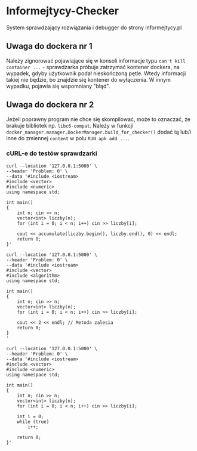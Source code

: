# Informejtycy-Checker

System sprawdzający rozwiązania i debugger do strony informejtycy.pl

## Uwaga do dockera nr 1

Należy zignorować pojawiające się w konsoli informacje typu `can't kill container ...` - sprawdzarka próbuje zatrzymać kontener dockera, na wypadek, gdyby użytkownik podał nieskończoną pętle. Wtedy informacji takiej nie będzie, bo znajdzie się kontener do wyłączenia. W innym wypadku, pojawia się wspomniany "błąd".

## Uwaga do dockera nr 2

Jeżeli poprawny program nie chce się skompilować, może to oznaczać, że brakuje bibliotek np. `libc6-compat`. Należy w funkcji `docker_manager.manager.DockerManager.build_for_checker()` dodać tą lub/i inne do zmiennej `content` w polu `RUN apk add ...`.

### cURL-e do testów sprawdzarki
```curl
curl --location '127.0.0.1:5000' \
--header 'Problem: 0' \
--data '#include <iostream>
#include <vector>
#include <numeric>
using namespace std;

int main()
{
    int n; cin >> n;
    vector<int> liczby(n);
    for (int i = 0; i < n; i++) cin >> liczby[i];

    cout << accumulate(liczby.begin(), liczby.end(), 0) << endl;
    return 0;
}'
```

```curl
curl --location '127.0.0.1:5000' \
--header 'Problem: 0' \
--data '#include <iostream>
#include <vector>
#include <algorithm>
using namespace std;

int main()
{
    int n; cin >> n;
    vector<int> liczby(n);
    for (int i = 0; i < n; i++) cin >> liczby[i];
    
    cout << 2 << endl; // Metoda zalesia
    return 0;
}
'
```

```curl
curl --location '127.0.0.1:5000' \
--header 'Problem: 0' \
--data '#include <iostream>
#include <vector>
#include <numeric>
using namespace std;

int main()
{
    int n; cin >> n;
    vector<int> liczby(n);
    for (int i = 0; i < n; i++) cin >> liczby[i];

    int i = 0;
    while (true)
        i++;
    
    return 0;
}'
```
